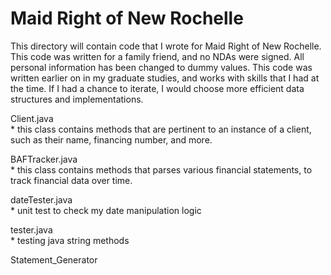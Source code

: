 # Maid Right of New Rochelle

This directory will contain code that I wrote for Maid Right of New Rochelle. This code was written 
for a family friend, and no NDAs were signed. All personal information has been changed to dummy values. 
This code was written earlier on in my graduate studies, and works with skills that I had at the time. 
If I had a chance to iterate, I would choose more efficient data structures and implementations.

Client.java   
        * this class contains methods that are pertinent to an instance of a client, such as their name, financing number, and more.

BAFTracker.java   
        * this class contains methods that parses various financial statements, to track financial data over time.

dateTester.java   
        * unit test to check my date manipulation logic

tester.java   
        * testing java string methods

Statement_Generator   

